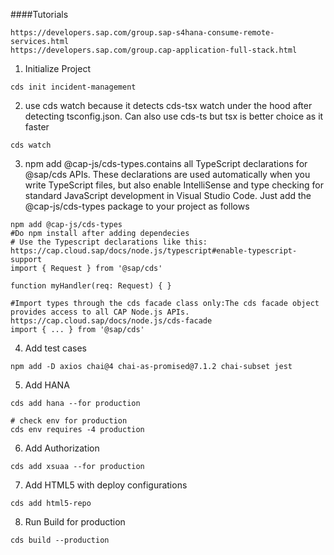 ####Tutorials

```url
https://developers.sap.com/group.sap-s4hana-consume-remote-services.html
https://developers.sap.com/group.cap-application-full-stack.html
```

1. Initialize Project

```shell
cds init incident-management
```

2. use cds watch because it detects cds-tsx watch under the hood after detecting tsconfig.json.
   Can also use cds-ts but tsx is better choice as it faster

```shell
cds watch
```

3. npm add @cap-js/cds-types.contains all TypeScript declarations for @sap/cds APIs. These declarations are used automatically when you write TypeScript files, but also enable IntelliSense and type checking for standard JavaScript development in Visual Studio Code. Just add the @cap-js/cds-types package to your project as follows

```shell
npm add @cap-js/cds-types
#Do npm install after adding dependecies
# Use the Typescript declarations like this: https://cap.cloud.sap/docs/node.js/typescript#enable-typescript-support
import { Request } from '@sap/cds'

function myHandler(req: Request) { }

#Import types through the cds facade class only:The cds facade object provides access to all CAP Node.js APIs. https://cap.cloud.sap/docs/node.js/cds-facade
import { ... } from '@sap/cds'
```

4. Add test cases

```shell
npm add -D axios chai@4 chai-as-promised@7.1.2 chai-subset jest
```

5. Add HANA

```shell
cds add hana --for production

# check env for production
cds env requires -4 production

```

6. Add Authorization

```shell
cds add xsuaa --for production

```

7. Add HTML5 with deploy configurations

```shell
cds add html5-repo
```

8. Run Build for production

```shell
cds build --production
```
